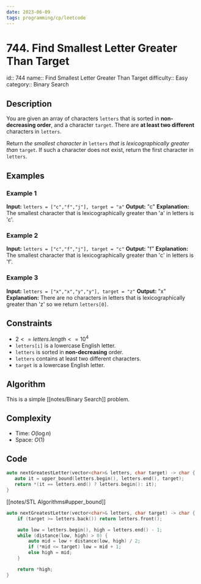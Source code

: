 ```yaml
---
date: 2023-06-09
tags: programming/cp/leetcode
---
```


# 744. Find Smallest Letter Greater Than Target 

id:: 744
name:: Find Smallest Letter Greater Than Target
difficulty:: Easy
category:: Binary Search

## Description
You are given an array of characters `letters` that is sorted in **non-decreasing order**, and a character `target`. There are **at least two different** characters in `letters`.

Return _the smallest character in_ `letters` _that is lexicographically greater than_ `target`. If such a character does not exist, return the first character in `letters`.

## Examples
### Example 1
**Input:** `letters = ["c","f","j"], target = "a"`
**Output:** "c"
**Explanation:** The smallest character that is lexicographically greater than 'a' in letters is 'c'.

### Example 2
**Input:** `letters = ["c","f","j"], target = "c"`
**Output:** "f"
**Explanation:** The smallest character that is lexicographically greater than 'c' in letters is 'f'.

### Example 3
**Input:** `letters = ["x","x","y","y"], target = "z"`
**Output:** "x"
**Explanation:** There are no characters in letters that is lexicographically greater than 'z' so we return `letters[0]`.

## Constraints
- $2 <= letters.length <= 10^4$
- `letters[i]` is a lowercase English letter.
- `letters` is sorted in **non-decreasing** order.
- `letters` contains at least two different characters.
- `target` is a lowercase English letter.

## Algorithm
This is a simple [[notes/Binary Search]] problem.

## Complexity
- Time: $O(\log n)$
- Space: $O(1)$

## Code
```cpp
auto nextGreatestLetter(vector<char>& letters, char target) -> char {
   auto it = upper_bound(letters.begin(), letters.end(), target);
   return *(it == letters.end() ? letters.begin(): it);
}
```
[[notes/STL Algorithms#upper_bound]]

```cpp
auto nextGreatestLetter(vector<char>& letters, char target) -> char {
	if (target >= letters.back()) return letters.front();

	auto low = letters.begin(), high = letters.end() - 1;
	while (distance(low, high) > 0) {
		auto mid = low + distance(low, high) / 2;
		if (*mid <= target) low = mid + 1;
		else high = mid;
	}

	return *high;
}
```